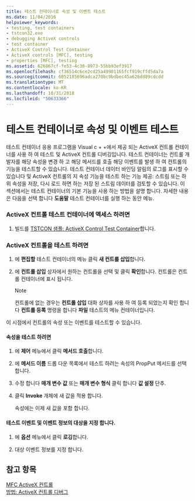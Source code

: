 ```yaml
---
title: 테스트 컨테이너로 속성 및 이벤트 테스트
ms.date: 11/04/2016
helpviewer_keywords:
- testing, test containers
- tstcon32.exe
- debugging ActiveX controls
- test container
- ActiveX Control Test Container
- ActiveX controls [MFC], testing
- properties [MFC], testing
ms.assetid: 626867cf-fe53-4c30-8973-55bb93ef3917
ms.openlocfilehash: cf36514c6ce2cd25a49901165fcf919cffd5da7a
ms.sourcegitcommit: 6052185696adca270bc9bdbec45a626dd89cdcdd
ms.translationtype: MT
ms.contentlocale: ko-KR
ms.lasthandoff: 10/31/2018
ms.locfileid: "50633366"
---
```

# <a name="testing-properties-and-events-with-test-container"></a>테스트 컨테이너로 속성 및 이벤트 테스트

테스트 컨테이너 응용 프로그램을 Visual c + +에서 제공 되는 ActiveX 컨트롤 컨테이너를 사용 하 여 테스트 및 ActiveX 컨트롤 디버깅입니다. 테스트 컨테이너는 컨트롤 개발자를 해당 속성을 변경 하 고 해당 메서드를 호출 해당 이벤트를 발생 하 여 컨트롤의 기능을 테스트할 수 있습니다. 테스트 컨테이너 데이터 바인딩 알림의 로그를 표시할 수 있습니다 및 ActiveX 컨트롤의 지 속성 기능을 테스트 하는 기능 제공: 스트림 또는 하위 속성을 저장, 다시 로드 하면 하는 저장 된 스트림 데이터를 검토할 수 있습니다. 이 섹션에서는 테스트 컨테이너의 기본 기능을 사용 하는 방법을 설명 합니다. 자세한 내용은 다음을 선택 합니다 **도움말** 테스트 컨테이너를 실행 하는 동안 메뉴.

### <a name="to-access-the-activex-control-test-container"></a>ActiveX 컨트롤 테스트 컨테이너에 액세스 하려면

1. 빌드를 [TSTCON 샘플: ActiveX Control Test Container](../visual-cpp-samples.md)합니다.

### <a name="to-test-your-activex-control"></a>ActiveX 컨트롤을 테스트 하려면

1. 에 **편집할** 테스트 컨테이너의 메뉴 클릭 **새 컨트롤 삽입**합니다.

1. 에 **컨트롤 삽입** 상자에서 원하는 컨트롤을 선택 및 클릭 **확인**합니다. 컨트롤은 컨트롤 컨테이너에 표시 됩니다.

    > [!NOTE]
    >  컨트롤에 없는 경우는 **컨트롤 삽입** 대화 상자를 사용 하 여 등록 되었는지 확인 합니다 **컨트롤 등록** 명령을 합니다 **파일** 테스트의 메뉴 컨테이너입니다.

이 시점에서 컨트롤의 속성 또는 이벤트를 테스트할 수 있습니다.

#### <a name="to-test-properties"></a>속성을 테스트 하려면

1. 에 **제어** 메뉴에서 클릭 **메서드 호출**합니다.

1. 에 **메서드 이름** 드롭 다운 목록에서 테스트 하려는 속성의 PropPut 메서드를 선택 합니다.

1. 수정 합니다 **매개 변수 값** 또는 **매개 변수 형식** 클릭 합니다 **값 설정** 단추.

1. 클릭 **Invoke** 개체에 새 값을 적용 합니다.

   속성에는 이제 새 값을 포함 합니다.

#### <a name="to-test-events-and-specify-the-destination-of-event-information"></a>테스트 이벤트 및 이벤트 정보의 대상을 지정 합니다.

1. 에 **옵션** 메뉴에서 클릭 **로깅**합니다.

1. 대상 이벤트 정보를 지정 합니다.

## <a name="see-also"></a>참고 항목

[MFC ActiveX 컨트롤](../mfc/mfc-activex-controls.md)<br/>
[방법: ActiveX 컨트롤 디버그](/visualstudio/debugger/how-to-debug-an-activex-control)

